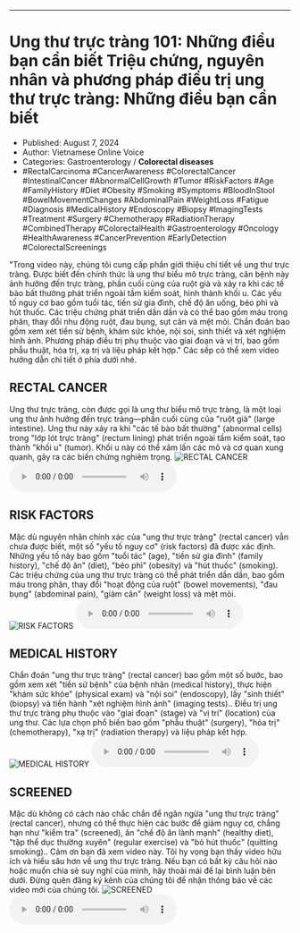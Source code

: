 
---

# Ung thư trực tràng 101: Những điều bạn cần biết Triệu chứng, nguyên nhân và phương pháp điều trị ung thư trực tràng: Những điều bạn cần biết

- Published: August 7, 2024
- Author: Vietnamese Online Voice
- Categories: Gastroenterology / **Colorectal diseases**
- #RectalCarcinoma #CancerAwareness #ColorectalCancer #IntestinalCancer #AbnormalCellGrowth #Tumor #RiskFactors #Age #FamilyHistory #Diet #Obesity #Smoking #Symptoms #BloodInStool #BowelMovementChanges #AbdominalPain #WeightLoss #Fatigue #Diagnosis #MedicalHistory #Endoscopy #Biopsy #ImagingTests #Treatment #Surgery #Chemotherapy #RadiationTherapy #CombinedTherapy #ColorectalHealth #Gastroenterology #Oncology #HealthAwareness #CancerPrevention #EarlyDetection #ColorectalScreenings

"Trong video này, chúng tôi cung cấp phần giới thiệu chi tiết về ung thư trực tràng. Được biết đến chính thức là ung thư biểu mô trực tràng, căn bệnh này ảnh hưởng đến trực tràng, phần cuối cùng của ruột già và xảy ra khi các tế bào bất thường phát triển ngoài tầm kiểm soát, hình thành khối u. Các yếu tố nguy cơ bao gồm tuổi tác, tiền sử gia đình, chế độ ăn uống, béo phì và hút thuốc. Các triệu chứng phát triển dần dần và có thể bao gồm máu trong phân, thay đổi nhu động ruột, đau bụng, sụt cân và mệt mỏi. Chẩn đoán bao gồm xem xét tiền sử bệnh, khám sức khỏe, nội soi, sinh thiết và xét nghiệm hình ảnh. Phương pháp điều trị phụ thuộc vào giai đoạn và vị trí, bao gồm phẫu thuật, hóa trị, xạ trị và liệu pháp kết hợp." Các sếp có thể xem video hướng dẫn chi tiết ở phía dưới nhé.


## RECTAL CANCER

Ung thư trực tràng, còn được gọi là ung thư biểu mô trực tràng, là một loại ung thư ảnh hưởng đến trực tràng—phần cuối cùng của "ruột già" (large intestine). Ung thư này xảy ra khi "các tế bào bất thường" (abnormal cells) trong "lớp lót trực tràng" (rectum lining) phát triển ngoài tầm kiểm soát, tạo thành "khối u" (tumor). Khối u này có thể xâm lấn các mô và cơ quan xung quanh, gây ra các biến chứng nghiêm trọng.
![RECTAL CANCER](https://http-archiver-apis-production-80.schnworks.com/storage/images/transitions/2024-08-07/transition-24345050577-Montserrat-Bold-004895.jpg)
<audio controls>
    <source src="https://http-archiver-apis-production-80.schnworks.com/storage/storage/audio/file-8776630632.mp3" type="audio/mpeg">
</audio>



## RISK FACTORS

Mặc dù nguyên nhân chính xác của "ung thư trực tràng" (rectal cancer) vẫn chưa được biết, một số "yếu tố nguy cơ" (risk factors) đã được xác định. Những yếu tố này bao gồm "tuổi tác" (age), "tiền sử gia đình" (family history), "chế độ ăn" (diet), "béo phì" (obesity) và "hút thuốc" (smoking). Các triệu chứng của ung thư trực tràng có thể phát triển dần dần, bao gồm máu trong phân, thay đổi "hoạt động của ruột" (bowel movements), "đau bụng" (abdominal pain), "giảm cân" (weight loss) và mệt mỏi.
![RISK FACTORS](https://http-archiver-apis-production-80.schnworks.com/storage/images/transitions/2024-08-07/transition--8969236543-Montserrat-Thin-4A148C.jpg)
<audio controls>
    <source src="https://http-archiver-apis-production-80.schnworks.com/storage/storage/audio/file-39072231784.mp3" type="audio/mpeg">
</audio>



## MEDICAL HISTORY

Chẩn đoán "ung thư trực tràng" (rectal cancer) bao gồm một số bước, bao gồm xem xét "tiền sử bệnh" của bệnh nhân (medical history), thực hiện "khám sức khỏe" (physical exam) và "nội soi" (endoscopy), lấy "sinh thiết" (biopsy) và tiến hành "xét nghiệm hình ảnh" (imaging tests).. Điều trị ung thư trực tràng phụ thuộc vào "giai đoạn" (stage) và "vị trí" (location) của ung thư. Các lựa chọn phổ biến bao gồm "phẫu thuật" (surgery), "hóa trị" (chemotherapy), "xạ trị" (radiation therapy) và liệu pháp kết hợp.
![MEDICAL HISTORY](https://http-archiver-apis-production-80.schnworks.com/storage/images/transitions/2024-08-07/transition-20554876991-Montserrat-ExtraBold-512DA8.jpg)
<audio controls>
    <source src="https://http-archiver-apis-production-80.schnworks.com/storage/storage/audio/file-43033813056.mp3" type="audio/mpeg">
</audio>



## SCREENED

Mặc dù không có cách nào chắc chắn để ngăn ngừa "ung thư trực tràng" (rectal cancer), nhưng có thể thực hiện các bước để giảm nguy cơ, chẳng hạn như "kiểm tra" (screened), ăn "chế độ ăn lành mạnh" (healthy diet), "tập thể dục thường xuyên" (regular exercise) và "bỏ hút thuốc" (quitting smoking).. Cảm ơn bạn đã xem video này. Tôi hy vọng bạn thấy video hữu ích và hiểu sâu hơn về ung thư trực tràng. Nếu bạn có bất kỳ câu hỏi nào hoặc muốn chia sẻ suy nghĩ của mình, hãy thoải mái để lại bình luận bên dưới. Đừng quên đăng ký kênh của chúng tôi để nhận thông báo về các video mới của chúng tôi.
![SCREENED](https://http-archiver-apis-production-80.schnworks.com/storage/images/transitions/2024-08-07/transition--34675947462-Montserrat-SemiBold-4A148C.jpg)
<audio controls>
    <source src="https://http-archiver-apis-production-80.schnworks.com/storage/storage/audio/file-7388731431.mp3" type="audio/mpeg">
</audio>

